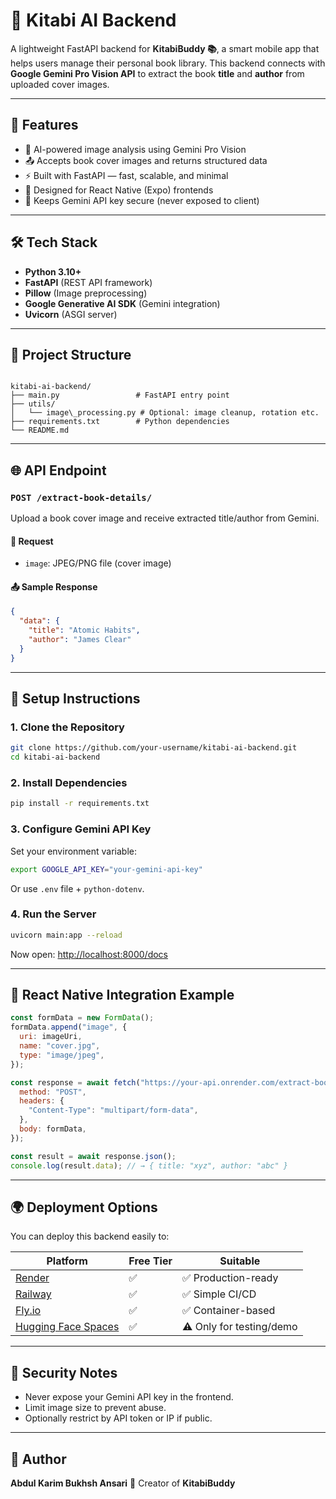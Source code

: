 # 🧠 Kitabi AI Backend

A lightweight FastAPI backend for **KitabiBuddy 📚**, a smart mobile app that helps users manage their personal book library. This backend connects with **Google Gemini Pro Vision API** to extract the book **title** and **author** from uploaded cover images.

---

## 🚀 Features

- 🧠 AI-powered image analysis using Gemini Pro Vision
- 📤 Accepts book cover images and returns structured data
- ⚡ Built with FastAPI — fast, scalable, and minimal
- 📱 Designed for React Native (Expo) frontends
- 🔐 Keeps Gemini API key secure (never exposed to client)

---

## 🛠 Tech Stack

- **Python 3.10+**
- **FastAPI** (REST API framework)
- **Pillow** (Image preprocessing)
- **Google Generative AI SDK** (Gemini integration)
- **Uvicorn** (ASGI server)

---

## 📁 Project Structure

```

kitabi-ai-backend/
├── main.py                 # FastAPI entry point
├── utils/
│   └── image\_processing.py # Optional: image cleanup, rotation etc.
├── requirements.txt        # Python dependencies
└── README.md

````

---

## 🌐 API Endpoint

### `POST /extract-book-details/`

Upload a book cover image and receive extracted title/author from Gemini.

#### 🔧 Request
- `image`: JPEG/PNG file (cover image)

#### 📤 Sample Response
```json
{
  "data": {
    "title": "Atomic Habits",
    "author": "James Clear"
  }
}
````

---

## 🔧 Setup Instructions

### 1. Clone the Repository

```bash
git clone https://github.com/your-username/kitabi-ai-backend.git
cd kitabi-ai-backend
```

### 2. Install Dependencies

```bash
pip install -r requirements.txt
```

### 3. Configure Gemini API Key

Set your environment variable:

```bash
export GOOGLE_API_KEY="your-gemini-api-key"
```

Or use `.env` file + `python-dotenv`.

### 4. Run the Server

```bash
uvicorn main:app --reload
```

Now open: [http://localhost:8000/docs](http://localhost:8000/docs)

---

## 📱 React Native Integration Example

```js
const formData = new FormData();
formData.append("image", {
  uri: imageUri,
  name: "cover.jpg",
  type: "image/jpeg",
});

const response = await fetch("https://your-api.onrender.com/extract-book-details/", {
  method: "POST",
  headers: {
    "Content-Type": "multipart/form-data",
  },
  body: formData,
});

const result = await response.json();
console.log(result.data); // → { title: "xyz", author: "abc" }
```

---

## 🌍 Deployment Options

You can deploy this backend easily to:

| Platform                                             | Free Tier | Suitable                 |
| ---------------------------------------------------- | --------- | ------------------------ |
| [Render](https://render.com/)                        | ✅         | ✅ Production-ready       |
| [Railway](https://railway.app/)                      | ✅         | ✅ Simple CI/CD           |
| [Fly.io](https://fly.io/)                            | ✅         | ✅ Container-based        |
| [Hugging Face Spaces](https://huggingface.co/spaces) | ✅         | ⚠️ Only for testing/demo |

---

## 🔐 Security Notes

* Never expose your Gemini API key in the frontend.
* Limit image size to prevent abuse.
* Optionally restrict by API token or IP if public.

---

## 👤 Author

**Abdul Karim Bukhsh Ansari**
📱 Creator of **KitabiBuddy**
